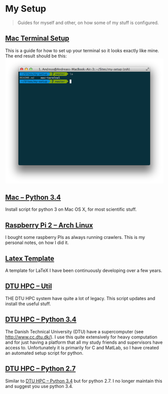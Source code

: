 # My Setup

> Guides for myself and other, on how some of my stuff is configured.

## [Mac Terminal Setup](mac-terminal)

This is a guide for how to set up your terminal so it looks exactly like mine.
The end result should be this:
![Terminal setup example](https://raw.githubusercontent.com/AndreasMadsen/my-setup/master/mac-terminal/example.png)

## [Mac – Python 3.4](mac-python3)

Install script for python 3 on Mac OS X, for most scientific stuff.

## [Raspberry Pi 2 – Arch Linux](raspberry-pi-2-arch-linux)

I bought some raspberry PIs as always running crawlers. This is my personal
notes, on how I did it.

## [Latex Template](latex-template)

A template for LaTeX I have been continuously developing over a few years.

## [DTU HPC – Util](dtu-hpc-util)

THE DTU HPC system have quite a lot of legacy. This script updates and install
the useful stuff.

## [DTU HPC – Python 3.4](dtu-hpc-python3)

The Danish Technical University (DTU) have a supercomputer
(see http://www.cc.dtu.dk/). I use this quite extensively for heavy computation
and for just having a platform that all my study friends and supervisors have
access to. Unfortunately it is primarily for C and MatLab, so I have created
an automated setup script for python.

## [DTU HPC – Python 2.7](dtu-hpc-python2)

Similar to [DTU HPC – Python 3.4](dtu-hpc-python3) but for python 2.7. I
no longer maintain this and suggest you use python 3.4.

